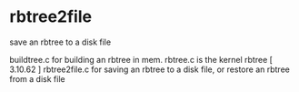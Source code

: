 # rbtree2file
save an rbtree to a disk file

buildtree.c for building an rbtree in mem.
rbtree.c is the kernel rbtree [ 3.10.62 ]
rbtree2file.c for saving an rbtree to a disk file, or restore an rbtree from a disk file
